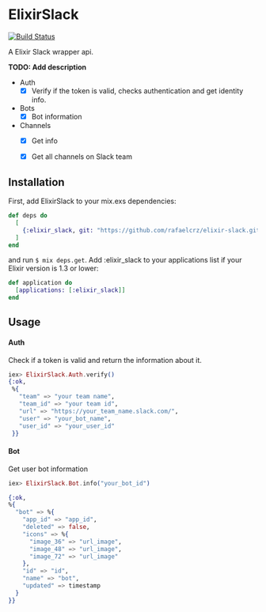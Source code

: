# ElixirSlack

[![Build Status](https://semaphoreci.com/api/v1/rafaelcrz/elixir-slack/branches/master/badge.svg)](https://semaphoreci.com/rafaelcrz/elixir-slack)

A Elixir Slack wrapper api.

**TODO: Add description**
- Auth
	- [x] Verify if the token is valid, checks authentication and get identity info.
- Bots
	-  [x] Bot information
- Channels
	- [x] Get info
	- [x] Get all channels on Slack team


## Installation

First, add ElixirSlack to your mix.exs dependencies:
```elixir
def deps do
  [
    {:elixir_slack, git: "https://github.com/rafaelcrz/elixir-slack.git"}
  ]
end
```
and run ``` $ mix deps.get ```. Add :elixir_slack to your applications list if your Elixir version is 1.3 or lower:
```elixir
def application do
  [applications: [:elixir_slack]]
end
```
## Usage

#### Auth
Check if a token is valid and return the information about it.

```elixir
iex> ElixirSlack.Auth.verify()
{:ok,
 %{
   "team" => "your team name",
   "team_id" => "your team id",
   "url" => "https://your_team_name.slack.com/",
   "user" => "your_bot_name",
   "user_id" => "your_user_id"
 }}
```
#### Bot
Get user bot information
```elixir
iex> ElixirSlack.Bot.info("your_bot_id")

{:ok,
%{
  "bot" => %{
    "app_id" => "app_id",
    "deleted" => false,
    "icons" => %{
      "image_36" => "url_image",
      "image_48" => "url_image",
      "image_72" => "url_image"
    },
    "id" => "id",
    "name" => "bot",
    "updated" => timestamp
  }
}}
```

